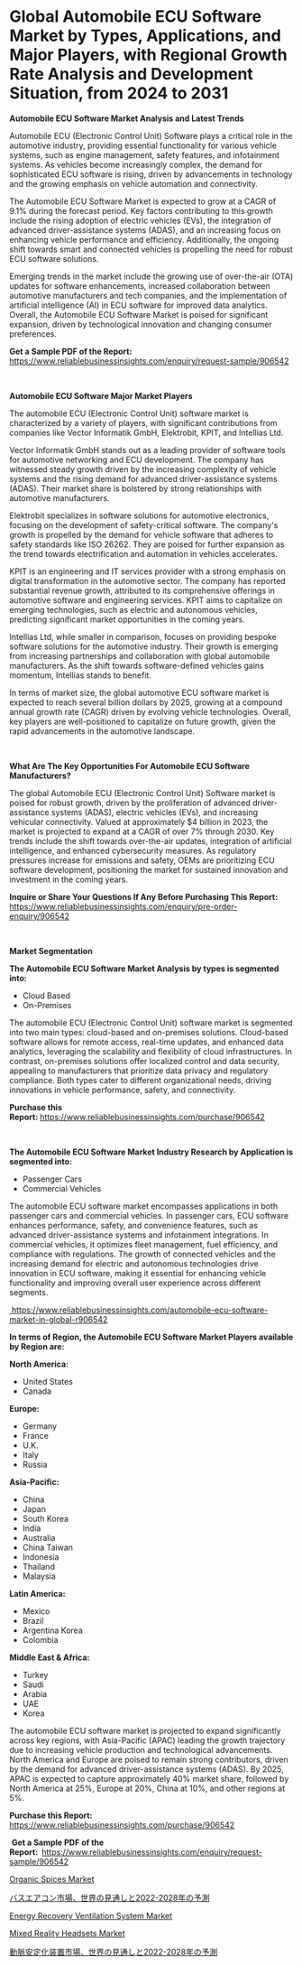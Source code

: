 <p><h1>Global Automobile ECU Software Market by Types, Applications, and Major Players, with Regional Growth Rate Analysis and Development Situation, from 2024 to 2031</h1></p><p><strong>Automobile ECU Software Market Analysis and Latest Trends</strong></p>
<p><p>Automobile ECU (Electronic Control Unit) Software plays a critical role in the automotive industry, providing essential functionality for various vehicle systems, such as engine management, safety features, and infotainment systems. As vehicles become increasingly complex, the demand for sophisticated ECU software is rising, driven by advancements in technology and the growing emphasis on vehicle automation and connectivity.</p><p>The Automobile ECU Software Market is expected to grow at a CAGR of 9.1% during the forecast period. Key factors contributing to this growth include the rising adoption of electric vehicles (EVs), the integration of advanced driver-assistance systems (ADAS), and an increasing focus on enhancing vehicle performance and efficiency. Additionally, the ongoing shift towards smart and connected vehicles is propelling the need for robust ECU software solutions. </p><p>Emerging trends in the market include the growing use of over-the-air (OTA) updates for software enhancements, increased collaboration between automotive manufacturers and tech companies, and the implementation of artificial intelligence (AI) in ECU software for improved data analytics. Overall, the Automobile ECU Software Market is poised for significant expansion, driven by technological innovation and changing consumer preferences.</p></p>
<p><strong>Get a Sample PDF of the Report:&nbsp;</strong> <a href="https://www.reliablebusinessinsights.com/enquiry/request-sample/906542">https://www.reliablebusinessinsights.com/enquiry/request-sample/906542</a></p>
<p>&nbsp;</p>
<p><strong>Automobile ECU Software Major Market Players</strong></p>
<p><p>The automobile ECU (Electronic Control Unit) software market is characterized by a variety of players, with significant contributions from companies like Vector Informatik GmbH, Elektrobit, KPIT, and Intellias Ltd. </p><p>Vector Informatik GmbH stands out as a leading provider of software tools for automotive networking and ECU development. The company has witnessed steady growth driven by the increasing complexity of vehicle systems and the rising demand for advanced driver-assistance systems (ADAS). Their market share is bolstered by strong relationships with automotive manufacturers.</p><p>Elektrobit specializes in software solutions for automotive electronics, focusing on the development of safety-critical software. The company's growth is propelled by the demand for vehicle software that adheres to safety standards like ISO 26262. They are poised for further expansion as the trend towards electrification and automation in vehicles accelerates.</p><p>KPIT is an engineering and IT services provider with a strong emphasis on digital transformation in the automotive sector. The company has reported substantial revenue growth, attributed to its comprehensive offerings in automotive software and engineering services. KPIT aims to capitalize on emerging technologies, such as electric and autonomous vehicles, predicting significant market opportunities in the coming years.</p><p>Intellias Ltd, while smaller in comparison, focuses on providing bespoke software solutions for the automotive industry. Their growth is emerging from increasing partnerships and collaboration with global automobile manufacturers. As the shift towards software-defined vehicles gains momentum, Intellias stands to benefit.</p><p>In terms of market size, the global automotive ECU software market is expected to reach several billion dollars by 2025, growing at a compound annual growth rate (CAGR) driven by evolving vehicle technologies. Overall, key players are well-positioned to capitalize on future growth, given the rapid advancements in the automotive landscape.</p></p>
<p>&nbsp;</p>
<p><strong>What Are The Key Opportunities For Automobile ECU Software Manufacturers?</strong></p>
<p><p>The global Automobile ECU (Electronic Control Unit) Software market is poised for robust growth, driven by the proliferation of advanced driver-assistance systems (ADAS), electric vehicles (EVs), and increasing vehicular connectivity. Valued at approximately $4 billion in 2023, the market is projected to expand at a CAGR of over 7% through 2030. Key trends include the shift towards over-the-air updates, integration of artificial intelligence, and enhanced cybersecurity measures. As regulatory pressures increase for emissions and safety, OEMs are prioritizing ECU software development, positioning the market for sustained innovation and investment in the coming years.</p></p>
<p><strong>Inquire or Share Your Questions If Any Before Purchasing This Report:</strong> <a href="https://www.reliablebusinessinsights.com/enquiry/pre-order-enquiry/906542">https://www.reliablebusinessinsights.com/enquiry/pre-order-enquiry/906542</a></p>
<p>&nbsp;</p>
<p><strong>Market Segmentation</strong></p>
<p><strong>The Automobile ECU Software Market Analysis by types is segmented into:</strong></p>
<p><ul><li>Cloud Based</li><li>On-Premises</li></ul></p>
<p><p>The automobile ECU (Electronic Control Unit) software market is segmented into two main types: cloud-based and on-premises solutions. Cloud-based software allows for remote access, real-time updates, and enhanced data analytics, leveraging the scalability and flexibility of cloud infrastructures. In contrast, on-premises solutions offer localized control and data security, appealing to manufacturers that prioritize data privacy and regulatory compliance. Both types cater to different organizational needs, driving innovations in vehicle performance, safety, and connectivity.</p></p>
<p><strong>Purchase this Report:&nbsp;</strong><a href="https://www.reliablebusinessinsights.com/purchase/906542">https://www.reliablebusinessinsights.com/purchase/906542</a></p>
<p>&nbsp;</p>
<p><strong>The Automobile ECU Software Market Industry Research by Application is segmented into:</strong></p>
<p><ul><li>Passenger Cars</li><li>Commercial Vehicles</li></ul></p>
<p><p>The automobile ECU software market encompasses applications in both passenger cars and commercial vehicles. In passenger cars, ECU software enhances performance, safety, and convenience features, such as advanced driver-assistance systems and infotainment integrations. In commercial vehicles, it optimizes fleet management, fuel efficiency, and compliance with regulations. The growth of connected vehicles and the increasing demand for electric and autonomous technologies drive innovation in ECU software, making it essential for enhancing vehicle functionality and improving overall user experience across different segments.</p></p>
<p><a href="https://www.reliablebusinessinsights.com/automobile-ecu-software-market-in-global-r906542">&nbsp;https://www.reliablebusinessinsights.com/automobile-ecu-software-market-in-global-r906542</a></p>
<p><strong>In terms of Region, the Automobile ECU Software Market Players available by Region are:</strong></p>
<p>
    <p> <strong> North America: </strong>
        <ul>
            <li>United States</li>
            <li>Canada</li>
        </ul>
        </p> 
    <p> <strong> Europe: </strong>
        <ul>
            <li>Germany</li>
            <li>France</li>
            <li>U.K.</li>
            <li>Italy</li>
            <li>Russia</li>
        </ul>
        </p> 
    <p> <strong> Asia-Pacific: </strong>
        <ul>
            <li>China</li>
            <li>Japan</li>
            <li>South Korea</li>
            <li>India</li>
            <li>Australia</li>
            <li>China Taiwan</li>
            <li>Indonesia</li>
            <li>Thailand</li>
            <li>Malaysia</li>
        </ul>
        </p> 
    <p> <strong> Latin America: </strong>
        <ul>
            <li>Mexico</li>
            <li>Brazil</li>
            <li>Argentina Korea</li>
            <li>Colombia</li>
        </ul>
        </p> 
    <p> <strong> Middle East & Africa: </strong>
        <ul>
            <li>Turkey</li>
            <li>Saudi</li>
            <li>Arabia</li>
            <li>UAE</li>
            <li>Korea</li>
        </ul>
    </p>
    </p>
<p><p>The automobile ECU software market is projected to expand significantly across key regions, with Asia-Pacific (APAC) leading the growth trajectory due to increasing vehicle production and technological advancements. North America and Europe are poised to remain strong contributors, driven by the demand for advanced driver-assistance systems (ADAS). By 2025, APAC is expected to capture approximately 40% market share, followed by North America at 25%, Europe at 20%, China at 10%, and other regions at 5%.</p></p>
<p><strong>Purchase this Report: </strong><a href="https://www.reliablebusinessinsights.com/purchase/906542">https://www.reliablebusinessinsights.com/purchase/906542</a></p>
<p>&nbsp;<strong>Get a Sample PDF of the Report:&nbsp;&nbsp;</strong><a href="https://www.reliablebusinessinsights.com/enquiry/request-sample/906542">https://www.reliablebusinessinsights.com/enquiry/request-sample/906542</a></p>
<p><strong></strong></p>
<p><p><a href="https://medium.com/@wendy.edmunds90687/the-global-organic-spices-market-is-a-dynamic-and-growing-industry-3b3c27c1c6e7?postPublishedType=initial">Organic Spices Market</a></p><p><a href="https://medium.com/@cleogerhold_78164/%E3%83%90%E3%82%B9%E7%94%A8%E3%82%A8%E3%82%A2%E3%82%B3%E3%83%B3%E5%B8%82%E5%A0%B4-%E4%B8%96%E7%95%8C%E3%81%AE%E5%B1%95%E6%9C%9B%E3%81%A8%E4%BA%88%E6%B8%AC2022-2028%E5%B8%82%E5%A0%B4-2024%E5%B9%B4%E3%81%8B%E3%82%892031%E5%B9%B4%E3%81%BE%E3%81%A7%E3%81%AE%E6%9C%9F%E9%96%93%E3%81%AE%E6%A5%AD%E7%95%8C%E3%83%88%E3%83%AC%E3%83%B3%E3%83%89%E3%81%A8%E4%BA%88%E6%B8%AC-582effde9044?postPublishedType=initial">バスエアコン市場、世界の見通しと2022-2028年の予測</a></p><p><a href="https://www.linkedin.com/pulse/booming-energy-recovery-ventilation-system-market-sector-analysis-a8hje?trackingId=kzqk2AhDQ8CteNJHnop%2F1A%3D%3D">Energy Recovery Ventilation System Market</a></p><p><a href="https://medium.com/@darrensipes2023/the-mixed-reality-headsets-market-research-report-provides-an-in-depth-and-up-to-date-analysis-of-f1a1856af600">Mixed Reality Headsets Market</a></p><p><a href="https://medium.com/@cleogerhold_78164/%E4%BB%A5%E4%B8%8B%E3%81%AE%E6%96%87%E3%82%92%E6%97%A5%E6%9C%AC%E8%AA%9E%E3%81%AB%E7%BF%BB%E8%A8%B3%E3%81%97%E3%81%BE%E3%81%99-67a416a6a0d2">動脈安定化装置市場、世界の見通しと2022-2028年の予測</a></p></p>